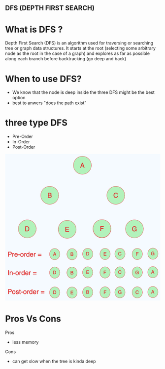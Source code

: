 ## DFS (DEPTH FIRST SEARCH)

# What is DFS ?

Depth First Search (DFS) is an algorithm used for traversing or searching tree or graph data structures. It starts at the root (selecting some arbitrary node as the root in the case of a graph) and explores as far as possible along each branch before backtracking (go deep and back)

# When to use DFS?

- We know that the node is deep inside the three DFS might be the best option
- best to anwers "does the path exist"

# three type DFS

- Pre-Order
- In-Order
- Post-Order

![View Design](assets/dfs.png)

# Pros Vs Cons

Pros

- less memory

Cons

- can get slow when the tree is kinda deep
